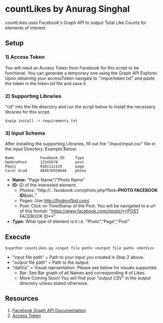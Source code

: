 # countLikes by Anurag Singhal

countLikes uses Facebook's Graph API to output Total Like Counts for elements of interest.

## Setup

### 1) Access Token
You will need an Access Token from Facebook for this script to be functional. You can generate a temporary one using the Graph API Explorer. Upon obtaining your accessToken navigate to "/input/token.txt" and paste the token in the token.txt file and save it.
### 2) Supporting Libraries
"cd" into the file directory and run the script below to install the necessary libraries for this script.

    $>pip install -r requirements.txt

### 3) Input Schema
After installing the supporting Libraries, fill out the "_/input/input.csv_" file in the _input_ Directory. Example Below:

    Name 	 		Facebook_ID     Type
    UpdatePost    	12345678        post
    Pepsi    		9101112134      page
    Carol Grad  	484576920048    photo
    
- **Name:** "Page Name"/"Photo Name"
- **ID:** ID of the Interested element.
    - Photos: "http://...facebook.com/photo.php?fbid=**PHOTO FACEBOOK ID**&set.."
    - Pages: Use http://findmyfbid.com/
    - Post: Click on TimeStamp of the Post. You will be navigated to a url of this format: "https://www.facebook.com//posts/**POST FACEBOOK ID**"
- **Type:** What type of element is it i.e. "Photo","Page","Post"

## Execute
    $>python countLikes.py <input file path> <output file path> <datViz>

- "input file path" = Path to your input you created in Step 2 above.    
- "output file path" = Path to the output.
- "datViz" = Visual reprsentation. Please see below for visuals supported.
	- Bar: See Bar graph of all Names and corresponding # of Likes.
	- More Coming Soon!
You will find your "output CSV" in the _output_ directory unless stated otherwise.

## Resources
1. [Facebook Graph API Documentation](https://developers.facebook.com/docs/graph-api)
2. [Access Token](https://developers.facebook.com/docs/facebook-login/access-tokens)
